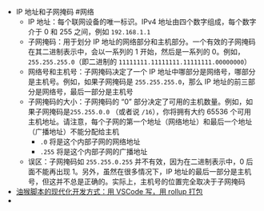 - IP 地址和子网掩码 #网络
	- IP 地址：每个联网设备的唯一标识。IPv4 地址由四个数字组成，每个数字介于 0 和 255 之间，例如 `192.168.1.1`
	- 子网掩码：用于划分 IP 地址的网络部分和主机部分。一个有效的子网掩码在其二进制表示中，会以一系列的 1 开始，然后是一系列的 0。例如，`255.255.255.0`（即二进制的 `11111111.11111111.11111111.00000000`）
	- 网络号和主机号：子网掩码决定了一个 IP 地址中哪部分是网络号，哪部分是主机号。例如，如果子网掩码是 `255.255.255.0`，那么 IP 地址的前三部分是网络号，最后一部分是主机号
	- 子网掩码的大小：子网掩码的 “0” 部分决定了可用的主机数量。例如，如果子网掩码是`255.255.0.0` （或者说 `/16`），你将拥有大约 65536 个可用主机地址。请注意，每个子网的第一个地址（网络地址）和最后一个地址（广播地址）不能分配给主机
		- `.0` 将是这个内部子网的网络地址
		- `.255` 将是这个内部子网的广播地址
	- 误区：子网掩码如 `255.255.0.255` 并不有效，因为在二进制表示中，0 后面不能再出现 1。另外，虽然在很多情况下，IP 地址的最后一部分是主机号，但这并不总是正确的。实际上，主机号的位置完全取决于子网掩码
- [油猴脚本的现代化开发方式：用 VSCode 写，用 rollup 打包](https://github.com/SukkaW/hv-monsterdb-userscript)
-